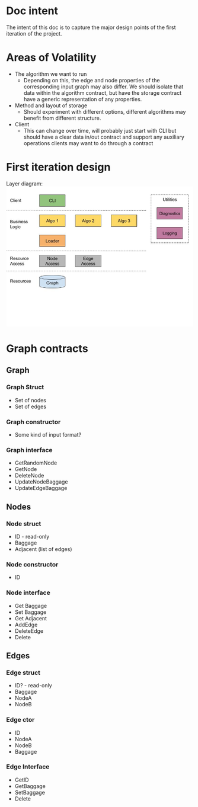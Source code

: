# Doc intent
The intent of this doc is to capture the major design points of the first iteration of the project.

# Areas of Volatility
* The algorithm we want to run
  * Depending on this, the edge and node properties of the corresponding input graph may also differ. We should isolate that data within the algorithm contract, but have the storage contract have a generic representation of any properties.
* Method and layout of storage
  * Should experiment with different options, different algorithms may benefit from different structure.
* Client
  * This can change over time, will probably just start with CLI but should have a clear data in/out contract and support any auxiliary operations clients may want to do through a contract

# First iteration design
Layer diagram:<br>
![Layer diagram](Layers.jpg)

# Graph contracts
## Graph
### Graph Struct
* Set of nodes
* Set of edges

### Graph constructor
* Some kind of input format?

### Graph interface
* GetRandomNode
* GetNode
* DeleteNode
* UpdateNodeBaggage
* UpdateEdgeBaggage

## Nodes
### Node struct
* ID - read-only
* Baggage
* Adjacent (list of edges)

### Node constructor
* ID

### Node interface
* Get Baggage
* Set Baggage
* Get Adjacent
* AddEdge
* DeleteEdge
* Delete

## Edges
### Edge struct
* ID? - read-only
* Baggage
*  NodeA
*  NodeB

### Edge ctor
* ID
* NodeA
* NodeB
* Baggage

### Edge Interface
* GetID
* GetBaggage
* SetBaggage
* Delete